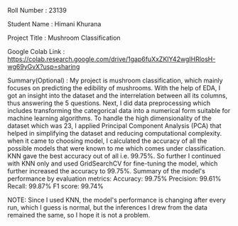 Roll Number       :   23139

Student Name      :   Himani Khurana

Project Title     :   Mushroom Classification

Google Colab Link :   https://colab.research.google.com/drive/1gap6fuXxZKIY42wgIHRlosH-wg69yGvX?usp=sharing

Summary(Optional) :   My project is mushroom classification, which mainly focuses on predicting the edibility of mushrooms. With the help of EDA, I got an insight into the dataset and the interrelation between all its columns, thus answering the 5 questions. Next, I did data preprocessing which includes transforming the categorical data into a numerical form suitable for machine learning algorithms. To handle the high dimensionality of the dataset which was 23, I applied Principal Component Analysis (PCA) that helped in simplifying the dataset and reducing computational complexity. when it came to choosing model, I calculated the accuracy of all the possible models that were known to me which comes under classification. KNN gave the best accuracy out of all i.e. 99.75%. So further I continued with KNN only and used GridSearchCV for fine-tuning the model, which further increased the accuracy to 99.75%. Summary of the model's performance by evaluation metrics:
Accuracy: 99.75%
Precision: 99.61%
Recall: 99.87%
F1 score: 99.74%

NOTE: Since I used KNN, the model's performance is changing after every run, which I guess is normal, but the inferences I drew from the data remained the same, so I hope it is not a problem.
